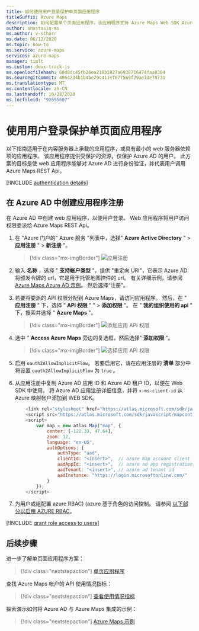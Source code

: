 ```yaml
---
title: 如何使用用户登录保护单页面应用程序
titleSuffix: Azure Maps
description: 如何配置单个页面应用程序，该应用程序支持 Azure Maps Web SDK Azure AD 单一登录。
author: anastasia-ms
ms.author: v-stharr
ms.date: 06/12/2020
ms.topic: how-to
ms.service: azure-maps
services: azure-maps
manager: timlt
ms.custom: devx-track-js
ms.openlocfilehash: 60d8dc45fb26ea210b1827a6938716474faa0304
ms.sourcegitcommit: 4064234b1b4be79c411ef677569f29ae73e78731
ms.translationtype: MT
ms.contentlocale: zh-CN
ms.lasthandoff: 10/28/2020
ms.locfileid: "92895607"
---
```

# <a name="secure-a-single-page-application-with-user-sign-in"></a>使用用户登录保护单页面应用程序

以下指南适用于在内容服务器上承载的应用程序，或具有最小的 web 服务器依赖项的应用程序。 该应用程序提供受保护的资源，仅保护 Azure AD 的用户。 此方案的目标是使 web 应用程序能够对 Azure AD 进行身份验证，并代表用户调用 Azure Maps REST Api。

[!INCLUDE [authentication details](./includes/view-authentication-details.md)]

## <a name="create-an-application-registration-in-azure-ad"></a>在 Azure AD 中创建应用程序注册

在 Azure AD 中创建 web 应用程序，以便用户登录。 Web 应用程序将用户访问权限委派给 Azure Maps REST Api。

1. 在 "Azure 门户的" Azure 服务 "列表中，选择" **Azure Active Directory** "  >  **应用注册** "  >  **新注册** "。  

    > [!div class="mx-imgBorder"]
    > ![应用注册](./media/how-to-manage-authentication/app-registration.png)

2. 输入 **名称** ，选择 " **支持帐户类型** "，提供 "重定向 URI"，它表示 Azure AD 将颁发令牌的 url，它是用于托管地图控件的 url。 有关详细示例，请参阅 [Azure Maps Azure AD 示例](https://github.com/Azure-Samples/Azure-Maps-AzureAD-Samples/tree/master/src/ImplicitGrant)。 然后选择“注册”。  

3. 若要将委派的 API 权限分配到 Azure Maps，请访问应用程序。 然后，在 " **应用注册** " 下，选择 " **API 权限** " "  >  **添加权限** "。 在 " **我的组织使用的 api** " 下，搜索并选择 " **Azure Maps** "。

    > [!div class="mx-imgBorder"]
    > ![添加应用 API 权限](./media/how-to-manage-authentication/app-permissions.png)

4. 选中 " **Access Azure Maps** 旁边的复选框，然后选择" **添加权限** "。

    > [!div class="mx-imgBorder"]
    > ![选择应用 API 权限](./media/how-to-manage-authentication/select-app-permissions.png)

5. 启用 `oauth2AllowImplicitFlow`。 若要启用它，请在应用注册的 **清单** 部分中将设置 `oauth2AllowImplicitFlow` 为 `true` 。

6. 从应用注册中复制 Azure AD 应用 ID 和 Azure AD 租户 ID，以便在 Web SDK 中使用。 将 Azure AD 应用注册详细信息，并将 `x-ms-client-id` 从 Azure 映射帐户添加到 WEB SDK。

    ```javascript
        <link rel="stylesheet" href="https://atlas.microsoft.com/sdk/javascript/mapcontrol/2/atlas.min.css" type="text/css" />
        <script src="https://atlas.microsoft.com/sdk/javascript/mapcontrol/2/atlas.min.js" />
        <script>
            var map = new atlas.Map("map", {
                center: [-122.33, 47.64],
                zoom: 12,
                language: "en-US",
                authOptions: {
                    authType: "aad",
                    clientId: "<insert>",  // azure map account client id
                    aadAppId: "<insert>",  // azure ad app registration id
                    aadTenant: "<insert>", // azure ad tenant id
                    aadInstance: "https://login.microsoftonline.com/"
                }
            });
        </script>   
    ```

7. 为用户或组配置 azure RBAC)  (azure 基于角色的访问控制。 请参阅 [以下部分以启用 AZURE RBAC](#grant-role-based-access-for-users-to-azure-maps)。
   
[!INCLUDE [grant role access to users](./includes/grant-rbac-users.md)]

## <a name="next-steps"></a>后续步骤

进一步了解单页面应用程序方案：
> [!div class="nextstepaction"]
> [单页应用程序](../active-directory/develop/scenario-spa-overview.md)

查找 Azure Maps 帐户的 API 使用情况指标：
> [!div class="nextstepaction"]
> [查看使用情况指标](how-to-view-api-usage.md)

探索演示如何将 Azure AD 与 Azure Maps 集成的示例：
> [!div class="nextstepaction"]
> [Azure Maps 示例](https://github.com/Azure-Samples/Azure-Maps-AzureAD-Samples/tree/master/src/ImplicitGrant)